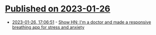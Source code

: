 # [Published on 2023-01-26](index.md)

* [2023-01-26, 17:06:51](https://news.ycombinator.com/item?id=34534615) - [Show HN: I'm a doctor and made a responsive breathing app for stress and anxiety](https://www.lungy.app/)

